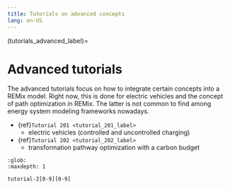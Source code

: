 ```yaml
---
title: Tutorials on advanced concepts
lang: en-US
---
```

(tutorials_advanced_label)=

# Advanced tutorials

The advanced tutorials focus on how to integrate certain concepts into a
REMix model. Right now, this is done for electric vehicles and the concept of
path optimization in REMix. The latter is not common to find among energy system
modeling frameworks nowadays.

- {ref}`Tutorial 201 <tutorial_201_label>`
  - electric vehicles (controlled and uncontrolled charging)
- {ref}`Tutorial 202 <tutorial_202_label>`
  - transformation pathway optimization with a carbon budget

```{toctree}
:glob:
:maxdepth: 1

tutorial-2[0-9][0-9]
```
